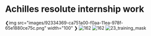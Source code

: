 # Achilles resolute internship work

❮img src="images/92334369-ca751a00-f0aa-11ea-978f-65e1880ce75c.png" width="100" ❯
![162](https://user-images.githubusercontent.com/33135767/92334369-ca751a00-f0aa-11ea-978f-65e1880ce75c.png)
![162](https://user-images.githubusercontent.com/33135767/92334372-cfd26480-f0aa-11ea-9e4c-28621cde7e06.png)
![23_training_mask](https://user-images.githubusercontent.com/33135767/92334377-d52faf00-f0aa-11ea-9c9b-267d25a03128.gif)
